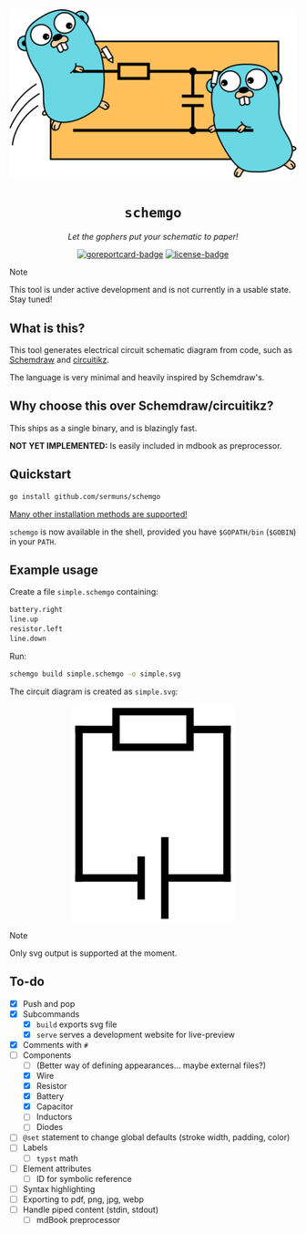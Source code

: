 <div align="center">
<img src="media/banner.svg" />
<h1><code>schemgo</code></h1>
<p><em>Let the gophers put your schematic to paper!</em></p>
<a href="https://goreportcard.com/report/github.com/sermuns/schemgo"><img alt="goreportcard-badge" src="https://goreportcard.com/badge/github.com/sermuns/schemgo"></a>
<a href="https://www.gnu.org/licenses/gpl-3.0">
<img alt="license-badge" src="https://img.shields.io/badge/License-GPLv3-blue.svg"></a>
</div>

> [!NOTE]
> This tool is under active development and is not currently in a usable state. Stay tuned!

## What is this?

This tool generates electrical circuit schematic diagram from code, such as [Schemdraw](https://schemdraw.readthedocs.io/en/stable/) and [circuitikz](https://github.com/circuitikz/circuitikz).

The language is very minimal and heavily inspired by Schemdraw's.

## Why choose this over Schemdraw/circuitikz?

This ships as a single binary, and is blazingly fast.

**NOT YET IMPLEMENTED:** Is easily included in mdbook as preprocessor.

## Quickstart

```sh
go install github.com/sermuns/schemgo
```

[Many other installation methods are supported!](https://schemgo.samake.se/installation)

`schemgo` is now available in the shell, provided you have `$GOPATH/bin` (`$GOBIN`) in your `PATH`.

## Example usage

Create a file `simple.schemgo` containing:

```python
battery.right
line.up
resistor.left
line.down
```

Run:

```sh
schemgo build simple.schemgo -o simple.svg
```

The circuit diagram is created as `simple.svg`:

<div align="center">
<a href="media/simple.svg"><img src="media/simple.webp" alt="simple circuit" align="center" /></a>
</div>

> [!NOTE]
> Only svg output is supported at the moment.

## To-do

- [x] Push and pop
- [x] Subcommands
  - [x] `build` exports svg file
  - [x] `serve` serves a development website for live-preview
- [x] Comments with `#`
- [ ] Components
  - [ ] (Better way of defining appearances... maybe external files?)
  - [x] Wire
  - [x] Resistor
  - [x] Battery
  - [x] Capacitor
  - [ ] Inductors
  - [ ] Diodes
- [ ] `@set` statement to change global defaults (stroke width, padding, color)
- [ ] Labels
  - [ ] `typst` math
- [ ] Element attributes
  - [ ] ID for symbolic reference
- [ ] Syntax highlighting
- [ ] Exporting to pdf, png, jpg, webp
- [ ] Handle piped content (stdin, stdout)
  - [ ] mdBook preprocessor
